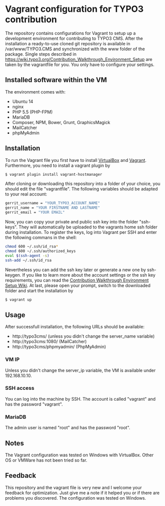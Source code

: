 # Vagrant configuration for TYPO3 contribution
The repository contains configurations for Vagrant to setup up a development environment for contributing to TYPO3 CMS. After the installation a ready-to-use cloned git repository is available in /var/www/TYPO3.CMS and synchronized with the www folder of the package. Single steps described in https://wiki.typo3.org/Contribution_Walkthrough_Environment_Setup are taken by the vagrantfile for you. You only have to configure your settings.

## Installed software within the VM
The environment comes with:
  - Ubuntu 14
  - nginx
  - PHP 5.5 (PHP-FPM)
  - MariaDB
  - Composer, NPM, Bower, Grunt, GraphicsMagick
  - MailCatcher
  - phpMyAdmin

## Installation
To run the Vagrant file you first have to install [VirtualBox](https://www.virtualbox.org/) and [Vagrant](https://www.vagrantup.com/). Furthermore, you need to install a vagrant plugin by
```sh
$ vagrant plugin install vagrant-hostmanager 
```
After cloning or downloading this repository into a folder of your choice, you should edit the file "vagrantfile". The following variables should be adapted to your real account:
```sh
gerrit_username = "YOUR_TYPO3_ACCOUNT_NAME"
gerrit_name = "YOUR FIRSTNAME AND LASTNAME"
gerrit_email = "YOUR EMAIL"
```

Now, you can copy your private and public ssh key into the folder "ssh-keys". They will automatically be uploaded to the vagrants home ssh folder during installation. 
To register the keys, log into Vagrant per SSH and enter the following commans in the shell:
```sh
chmod 600 ~/.ssh/id_rsa*
chmod 600 ~/.ssh/authorized_keys
eval $(ssh-agent -s)
ssh-add ~/.ssh/id_rsa
```
Nevertheless you can add the ssh key later or generate a new one by ssh-keygen. 
If you like to learn more about the account settings or the ssh key requirements, you can read the [Contribution Walkthrough Environment Setup Wiki](https://wiki.typo3.org/Contribution_Walkthrough_Environment_Setup).
At last, please open your prompt, switch to the downloaded folder and start the installation by
```sh
$ vagrant up
```
## Usage
After successfull installation, the following URLs should be available:
  - http://typo3cms/ (unless you didn't change the server_name variable)
  - http://typo3cms:1080/ (MailCatcher)
  - http://typo3cms/phpmyadmin/ (PhpMyAdmin)

### VM IP
Unless you didn't change the server_ip variable, the VM is available under 192.168.10.10.
### SSH access
You can log into the machine by SSH. The account is called "vagrant" and has the password "vagrant".
### MariaDB
The admin user is named "root" and has the password "root".

## Notes
The Vagrant configuration was tested on Windows with VirtualBox. Other OS or VMWare has not been tried so far.

## Feedback
This repository and the vagrant file is very new and I welcome your feedback for optimization. Just give me a note if it helped you or if there are problems you discovered. The configuration was tested on Windows.